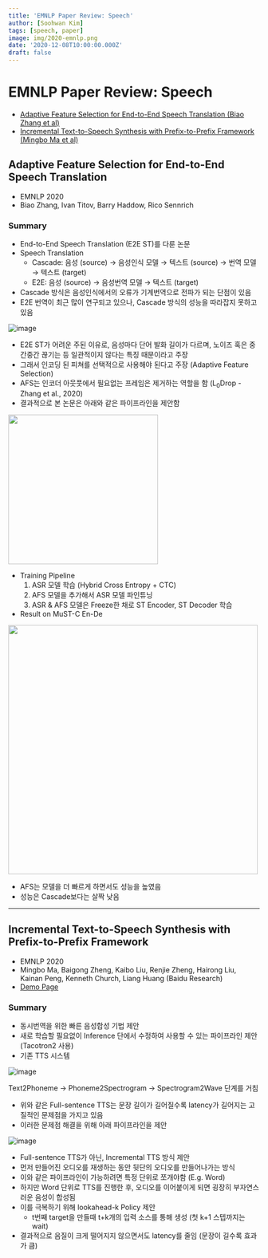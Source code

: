 ```yaml
---
title: 'EMNLP Paper Review: Speech'
author: [Soohwan Kim]
tags: [speech, paper]
image: img/2020-emnlp.png
date: '2020-12-08T10:00:00.000Z'
draft: false
---
```


# EMNLP Paper Review: Speech
- [Adaptive Feature Selection for End-to-End Speech Translation (Biao Zhang et al)](https://arxiv.org/abs/2010.08518)
- [Incremental Text-to-Speech Synthesis with Prefix-to-Prefix Framework (Mingbo Ma et al)](https://arxiv.org/abs/1911.02750)

##  Adaptive Feature Selection for End-to-End Speech Translation
  
- EMNLP 2020  
- Biao Zhang, Ivan Titov, Barry Haddow, Rico Sennrich

### Summary
  
- End-to-End Speech Translation (E2E ST)를 다룬 논문  
- Speech Translation
  + Cascade: 음성 (source) → 음성인식 모델 → 텍스트 (source) → 번역 모델 → 텍스트 (target)
  + E2E: 음성 (source) → 음성번역 모델 → 텍스트 (target)  
- Cascade 방식은 음성인식에서의 오류가 기계번역으로 전파가 되는 단점이 있음
- E2E 번역이 최근 많이 연구되고 있으나, Cascade 방식의 성능을 따라잡지 못하고 있음   
  
![image](https://user-images.githubusercontent.com/42150335/101368190-32294400-38ea-11eb-924b-5b0a2e25d2e6.png)

- E2E ST가 어려운 주된 이유로, 음성마다 단어 발화 길이가 다르며, 노이즈 혹은 중간중간 끊기는 등 일관적이지 않다는 특징 때문이라고 주장  
- 그래서 인코딩 된 피쳐를 선택적으로 사용해야 된다고 주장 (Adaptive Feature Selection)      
- AFS는 인코더 아웃풋에서 필요없는 프레임은 제거하는 역할을 함 (L<sub>0</sub>Drop - Zhang et al., 2020)
- 결과적으로 본 논문은 아래와 같은 파이프라인을 제안함
  
<img src="https://user-images.githubusercontent.com/42150335/101366218-073df080-38e8-11eb-8699-dd6ebc2d70dc.png" width=300>  
  
- Training Pipeline
  1. ASR 모델 학습 (Hybrid Cross Entropy + CTC)  
  2. AFS 모델을 추가해서 ASR 모델 파인튜닝  
  3. ASR & AFS 모델은 Freeze한 채로 ST Encoder, ST Decoder 학습  
- Result on MuST-C En-De  
  
<img src="https://user-images.githubusercontent.com/42150335/101370007-4a9a5e00-38ec-11eb-8f41-7f6de1b9d583.png" width=500>
  
  + AFS는 모델을 더 빠르게 하면서도 성능을 높였음
  + 성능은 Cascade보다는 살짝 낮음
    
***

## Incremental Text-to-Speech Synthesis with Prefix-to-Prefix Framework  
  
- EMNLP 2020
- Mingbo Ma, Baigong Zheng, Kaibo Liu, Renjie Zheng, Hairong Liu, Kainan Peng, Kenneth Church, Liang Huang  (Baidu Research)  
- [Demo Page](https://inctts.github.io/)
  
### Summary  
  
- 동시번역을 위한 빠른 음성합성 기법 제안  
- 새로 학습할 필요없이 Inference 단에서 수정하여 사용할 수 있는 파이프라인 제안 (Tacotron2 사용)
- 기존 TTS 시스템  
  
![image](https://user-images.githubusercontent.com/42150335/101376816-6bff4800-38f4-11eb-9dca-1592c05c6759.png)
  
Text2Phoneme → Phoneme2Spectrogram → Spectrogram2Wave 단계를 거침
  
- 위와 같은 Full-sentence TTS는 문장 길이가 길어질수록 latency가 길어지는 고질적인 문제점을 가지고 있음  
- 이러한 문제점 해결을 위해 아래 파이프라인을 제안  
  
![image](https://user-images.githubusercontent.com/42150335/101377884-bf25ca80-38f5-11eb-8098-6f0b206d01f6.png)  
  
- Full-sentence TTS가 아닌, Incremental TTS 방식 제안  
- 먼저 만들어진 오디오를 재생하는 동안 뒷단의 오디오를 만들어나가는 방식  
- 이와 같은 파이프라인이 가능하려면 특정 단위로 쪼개야함 (E.g. Word)  
- 하지만 Word 단위로 TTS를 진행한 후, 오디오를 이어붙이게 되면 굉장히 부자연스러운 음성이 합성됨  
- 이를 극복하기 위해 lookahead-k Policy 제안  
  + t번째 target을 만들때 t+k개의 입력 소스를 통해 생성 (첫 k+1 스텝까지는 wait)    
- 결과적으로 음질이 크게 떨어지지 않으면서도 latency를 줄임 (문장이 길수록 효과가 큼)  
